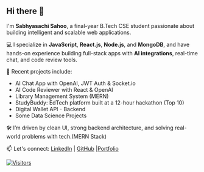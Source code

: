 ## Hi there 👋

I'm **Sabhyasachi Sahoo**, a final-year B.Tech CSE student passionate about building intelligent and scalable web applications.

💻 I specialize in **JavaScript**, **React.js**, **Node.js**, and **MongoDB**, and have hands-on experience building full-stack apps with **AI integrations**, real-time chat, and code review tools.

🚀 Recent projects include:
- AI Chat App with OpenAI, JWT Auth & Socket.io
- AI Code Reviewer with React & OpenAI
- Library Management System (MERN)
- StudyBuddy: EdTech platform built at a 12-hour hackathon (Top 10)
- Digital Wallet API - Backend
- Some Data Science Projects

🛠 I’m driven by clean UI, strong backend architecture, and solving real-world problems with tech.(MERN Stack)

📫 Let's connect: [LinkedIn](https://www.linkedin.com/in/sabhyasachi-sahoo-234b30272) | [GitHub](https://github.com/sabhyasachisahoo) |[Portfolio](https://sabhyasachi-portfolio.onrender.com/)

[![Visitors](https://api.visitorbadge.io/api/visitors?path=https%3A%2F%2Fgithub.com%2Fsabhyasachisahoo&countColor=%2337d67a)](https://visitorbadge.io/status?path=https%3A%2F%2Fgithub.com%2Fsabhyasachisahoo)

